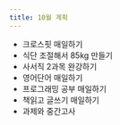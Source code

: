 ```yaml
---
title: 10월 계획
---
```


- 크로스핏 매일하기
- 식단 조절해서 85kg 만들기
- 사서직 2과목 완강하기
- 영어단어 매일하기
- 프로그래밍 공부 매일하기
- 책읽고 글쓰기 매일하기
- 과제와 중간고사
